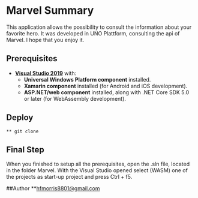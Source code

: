 # Marvel Summary 
This application allows the possibility to consult the information about your favorite hero. It was developed in UNO Plattform, consulting the api of Marvel. I hope that you enjoy it.
## Prerequisites
* [**Visual Studio 2019**](https://visualstudio.microsoft.com/) with:
    * **Universal Windows Platform component** installed.
    * **Xamarin component** installed (for Android and iOS development).
    * **ASP.NET/web component** installed, along with .NET Core SDK 5.0 or later (for WebAssembly development).

## Deploy
    ** git clone
    
## Final Step
When you finished to setup all the prerequisites, open the .sln file, located in the folder Marvel. With the Visual Studio opened select (WASM) one of the projects as start-up project and press Ctrl + f5.

##Author
**hfmorris8801@gmail.com